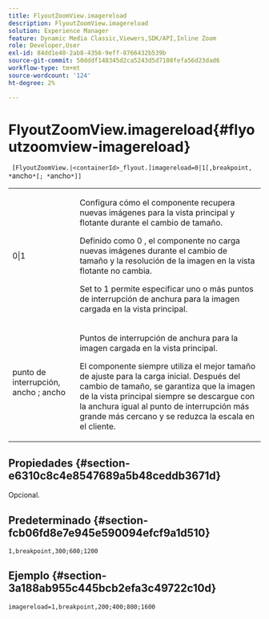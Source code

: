 ```yaml
---
title: FlyoutZoomView.imagereload
description: FlyoutZoomView.imagereload
solution: Experience Manager
feature: Dynamic Media Classic,Viewers,SDK/API,Inline Zoom
role: Developer,User
exl-id: 84dd1e40-2ab8-4356-9eff-8766432b539b
source-git-commit: 50dddf148345d2ca5243d5d7108fefa56d23dad6
workflow-type: tm+mt
source-wordcount: '124'
ht-degree: 2%

---
```


# FlyoutZoomView.imagereload{#flyoutzoomview-imagereload}

` [FlyoutZoomView.|<containerId>_flyout.]imagereload=0|1[,breakpoint, *`ancho`*[; *`ancho`*]]`

<table id="table_7DA232CB62134078B788B9AB1452F363"> 
 <tbody> 
  <tr> 
   <td colname="col1"> <p> <span class="codeph"> 0|1 </span> </p> </td> 
   <td colname="col2"> <p> Configura cómo el componente recupera nuevas imágenes para la vista principal y flotante durante el cambio de tamaño. </p> <p>Definido como <span class="codeph"> 0 </span>, el componente no carga nuevas imágenes durante el cambio de tamaño y la resolución de la imagen en la vista flotante no cambia. </p> <p>Set to <span class="codeph"> 1 </span> permite especificar uno o más puntos de interrupción de anchura para la imagen cargada en la vista principal. </p> </td> 
  </tr> 
  <tr> 
   <td colname="col1"> <p> <span class="codeph"> punto de interrupción, <span class="varname"> ancho </span>; <span class="varname"> ancho </span> </span> </p> </td> 
   <td colname="col2"> <p>Puntos de interrupción de anchura para la imagen cargada en la vista principal. </p> <p>El componente siempre utiliza el mejor tamaño de ajuste para la carga inicial. Después del cambio de tamaño, se garantiza que la imagen de la vista principal siempre se descargue con la anchura igual al punto de interrupción más grande más cercano y se reduzca la escala en el cliente. </p> </td> 
  </tr> 
 </tbody> 
</table>

## Propiedades {#section-e6310c8c4e8547689a5b48ceddb3671d}

Opcional.

## Predeterminado {#section-fcb06fd8e7e945e590094efcf9a1d510}

`1,breakpoint,300;600;1200`

## Ejemplo {#section-3a188ab955c445bcb2efa3c49722c10d}

`imagereload=1,breakpoint,200;400;800;1600`

